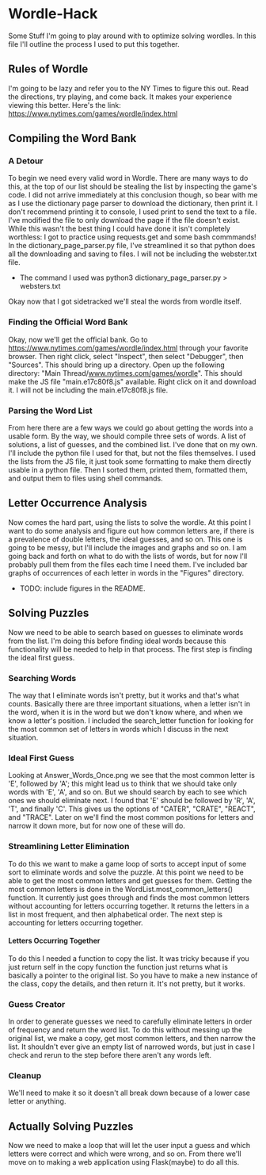# Wordle-Hack
Some Stuff I'm going to play around with to optimize solving wordles. In this file I'll outline the process I used to put this together.

## Rules of Wordle
I'm going to be lazy and refer you to the NY Times to figure this out. Read the directions, try playing, and come back. It makes your experience viewing this better. Here's the link: https://www.nytimes.com/games/wordle/index.html

## Compiling the Word Bank
### A Detour
To begin we need every valid word in Wordle. There are many ways to do this, at the top of our list should be stealing the list by inspecting the game's code. I did not arrive immediately at this conclusion though, so bear with me as I use the dictionary page parser to download the dictionary, then print it. I don't recommend printing it to console, I used print to send the text to a file. I've modified the file to only download the page if the file doesn't exist. While this wasn't the best thing I could have done it isn't completely worthless: I got to practice using requests.get and some bash commmands! In the dictionary_page_parser.py file, I've streamlined it so that python does all the downloading and saving to files. I will not be including the webster.txt file.

* The command I used was python3 dictionary_page_parser.py > websters.txt

Okay now that I got sidetracked we'll steal the words from wordle itself.

### Finding the Official Word Bank
Okay, now we'll get the official bank. Go to https://www.nytimes.com/games/wordle/index.html through your favorite browser. Then right click, select "Inspect", then select "Debugger", then "Sources". This should bring up a directory. Open up the following directory: "Main Thread/www.nytimes.com/games/wordle". This should make the JS file "main.e17c80f8.js" available. Right click on it and download it. I will not be including the main.e17c80f8.js file.

### Parsing the Word List
From here there are a few ways we could go about getting the words into a usable form. By the way, we should compile three sets of words. A list of solutions, a list of guesses, and the combined list. I've done that on my own. I'll include the python file I used for that, but not the files themselves. I used the lists from the JS file, it just took some formatting to make them directly usable in a python file. Then I sorted them, printed them, formatted them, and output them to files using shell commands.

## Letter Occurrence Analysis
Now comes the hard part, using the lists to solve the wordle. At this point I want to do some analysis and figure out how common letters are, if there is a prevalence of double letters, the ideal guesses, and so on. This one is going to be messy, but I'll include the images and graphs and so on. I am going back and forth on what to do with the lists of words, but for now I'll probably pull them from the files each time I need them. I've included bar graphs of occurrences of each letter in words in the "Figures" directory.

* TODO: include figures in the README.

## Solving Puzzles
Now we need to be able to search based on guesses to eliminate words from the list. I'm doing this before finding ideal words because this functionality will be needed to help in that process. The first step is finding the ideal first guess.

### Searching Words
The way that I eliminate words isn't pretty, but it works and that's what counts. Basically there are three important situations, when a letter isn't in the word, when it is in the word but we don't know where, and when we know a letter's position. I included the search_letter function for looking for the most common set of letters in words which I discuss in the next situation.

### Ideal First Guess
Looking at Answer_Words_Once.png we see that the most common letter is 'E', followed by 'A'; this might lead us to think that we should take only words with 'E', 'A', and so on. But we should search by each to see which ones we should eliminate next. I found that 'E' should be followed by 'R', 'A', 'T', and finally 'C'. This gives us the options of "CATER", "CRATE", "REACT", and "TRACE". Later on we'll find the most common positions for letters and narrow it down more, but for now one of these will do.

### Streamlining Letter Elimination
To do this we want to make a game loop of sorts to accept input of some sort to eliminate words and solve the puzzle. At this point we need to be able to get the most common letters and get guesses for them. Getting the most common letters is done in the WordList.most_common_letters() function. It currently just goes through and finds the most common letters without accounting for letters occurring together. It returns the letters in a list in most frequent, and then alphabetical order. The next step is accounting for letters occurring together.

#### Letters Occurring Together
To do this I needed a function to copy the list. It was tricky because if you just return self in the copy function the function just returns what is basically a pointer to the original list. So you have to make a new instance of the class, copy the details, and then return it. It's not pretty, but it works.

### Guess Creator
In order to generate guesses we need to carefully eliminate letters in order of frequency and return the word list. To do this without messing up the original list, we make a copy, get most common letters, and then narrow the list. It shouldn't ever give an empty list of narrowed words, but just in case I check and rerun to the step before there aren't any words left.

### Cleanup
We'll need to make it so it doesn't all break down because of a lower case letter or anything.

## Actually Solving Puzzles
Now we need to make a loop that will let the user input a guess and which letters were correct and which were wrong, and so on. From there we'll move on to making a web application using Flask(maybe) to do all this.